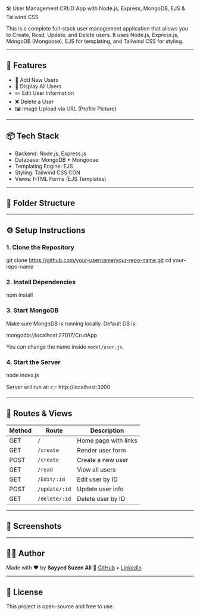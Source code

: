 🛠️ User Management CRUD App with Node.js, Express, MongoDB, EJS & Tailwind CSS

This is a complete full-stack user management application that allows you to Create, Read, Update, and Delete users. It uses Node.js, Express.js, MongoDB (Mongoose), EJS for templating, and Tailwind CSS for styling.

---

## 🚀 Features

- 🔘 Add New Users
- 📄 Display All Users
- ✏️ Edit User Information
- ❌ Delete a User
- 🖼️ Image Upload via URL (Profile Picture)

---

## 📦 Tech Stack

- Backend: Node.js, Express.js
- Database: MongoDB + Mongoose
- Templating Engine: EJS
- Styling: Tailwind CSS CDN
- Views: HTML Forms (EJS Templates)

---

## 📁 Folder Structure
---

## ⚙️ Setup Instructions

### 1. Clone the Repository


git clone https://github.com/your-username/your-repo-name.git
cd your-repo-name

### 2. Install Dependencies
npm install


### 3. Start MongoDB

Make sure MongoDB is running locally. Default DB is:

mongodb://localhost:27017/CrudApp


You can change the name inside `model/user.js`.

### 4. Start the Server


node index.js


Server will run at:
👉 http://localhost:3000

---

## 🔗 Routes & Views

| Method | Route         | Description          |
| ------ | ------------- | -------------------- |
| GET    | `/`           | Home page with links |
| GET    | `/create`     | Render user form     |
| POST   | `/create`     | Create a new user    |
| GET    | `/read`       | View all users       |
| GET    | `/Edit/:id`   | Edit user by ID      |
| POST   | `/update/:id` | Update user info     |
| GET    | `/delete/:id` | Delete user by ID    |

---

## 📸 Screenshots

---

## 👨‍💻 Author

Made with ❤️ by **Sayyed Suzen Ali**
🔗 [GitHub](https://github.com/suzen1) • [LinkedIn](https://linkedin.com/in/suzen-frontend-developer)

---

## 📌 License

This project is open-source and free to use.



